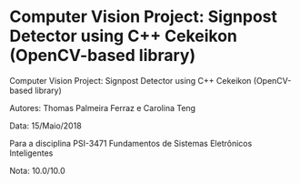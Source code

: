 # Computer Vision Project: Signpost Detector using C++ Cekeikon (OpenCV-based library)
Computer Vision Project: Signpost Detector using C++ Cekeikon (OpenCV-based library)

Autores: Thomas Palmeira Ferraz e Carolina Teng

Data: 15/Maio/2018

Para a disciplina PSI-3471 Fundamentos de Sistemas Eletrônicos Inteligentes

Nota: 10.0/10.0
